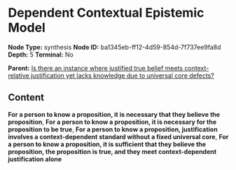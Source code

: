 # Dependent Contextual Epistemic Model

**Node Type:** synthesis
**Node ID:** ba1345eb-ff12-4d59-854d-7f737ee9fa8d
**Depth:** 5
**Terminal:** No

**Parent:** [Is there an instance where justified true belief meets context-relative justification yet lacks knowledge due to universal core defects?](is-there-an-instance-where-justified-true-belief-meets-context-relative-justification-yet-lacks-knowledge-due-to-universal-core-defects-antithesis-0ae0d2db-27c3-497b-86ab-b005d3e05fcb.md)

## Content

**For a person to know a proposition, it is necessary that they believe the proposition**, **For a person to know a proposition, it is necessary for the proposition to be true**, **For a person to know a proposition, justification involves a context-dependent standard without a fixed universal core**, **For a person to know a proposition, it is sufficient that they believe the proposition, the proposition is true, and they meet context-dependent justification alone**
